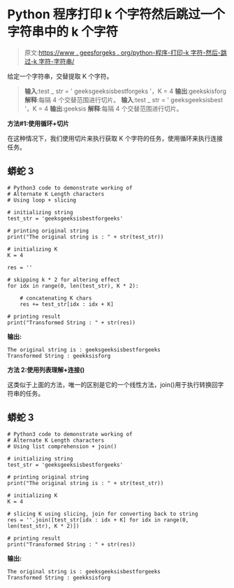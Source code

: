 # Python 程序打印 k 个字符然后跳过一个字符串中的 k 个字符

> 原文:[https://www . geesforgeks . org/python-程序-打印-k 字符-然后-跳过-k 字符-字符串/](https://www.geeksforgeeks.org/python-program-to-print-k-characters-then-skip-k-characters-in-a-string/)

给定一个字符串，交替提取 K 个字符。

> **输入**:test _ str = ' geeksgeeksisbestforgeks '，K = 4
> **输出**:geekskisforg
> **解释**:每隔 4 个交替范围进行切片。
> **输入**:test _ str = ' geeksgeeksisbest '，K = 4
> **输出**:geeksis
> **解释**:每隔 4 个交替范围进行切片。

**方法#1:使用循环+切片**

在这种情况下，我们使用切片来执行获取 K 个字符的任务，使用循环来执行连接任务。

## 蟒蛇 3

```
# Python3 code to demonstrate working of 
# Alternate K Length characters
# Using loop + slicing 

# initializing string
test_str = 'geeksgeeksisbestforgeeks' 

# printing original string
print("The original string is : " + str(test_str))

# initializing K 
K = 4

res = ''

# skipping k * 2 for altering effect
for idx in range(0, len(test_str), K * 2):

    # concatenating K chars
    res += test_str[idx : idx + K]

# printing result 
print("Transformed String : " + str(res)) 
```

**输出:**

```
The original string is : geeksgeeksisbestforgeeks
Transformed String : geekksisforg

```

**方法 2:使用列表理解+连接()**

这类似于上面的方法，唯一的区别是它的一个线性方法，join()用于执行转换回字符串的任务。

## 蟒蛇 3

```
# Python3 code to demonstrate working of 
# Alternate K Length characters
# Using list comprehension + join()

# initializing string
test_str = 'geeksgeeksisbestforgeeks' 

# printing original string
print("The original string is : " + str(test_str))

# initializing K 
K = 4

# slicing K using slicing, join for converting back to string
res = ''.join([test_str[idx : idx + K] for idx in range(0, len(test_str), K * 2)])

# printing result 
print("Transformed String : " + str(res)) 
```

**输出:**

```
The original string is : geeksgeeksisbestforgeeks
Transformed String : geekksisforg

```